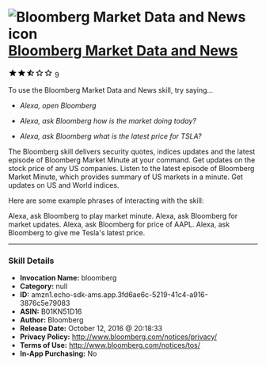 # &nbsp;<img src="skill_icon" alt="Bloomberg Market Data and News icon" width="36"> [Bloomberg Market Data and News](http://alexa.amazon.com/#skills/amzn1.echo-sdk-ams.app.3fd6ae6c-5219-41c4-a916-3876c5e79083)
![2.9 stars](../../images/ic_star_black_18dp_1x.png)![2.9 stars](../../images/ic_star_black_18dp_1x.png)![2.9 stars](../../images/ic_star_half_black_18dp_1x.png)![2.9 stars](../../images/ic_star_border_black_18dp_1x.png)![2.9 stars](../../images/ic_star_border_black_18dp_1x.png) 9

To use the Bloomberg Market Data and News skill, try saying...

* *Alexa, open Bloomberg*

* *Alexa, ask Bloomberg how is the market doing today?*

* *Alexa, ask Bloomberg what is the latest price for TSLA?*

The Bloomberg skill delivers security quotes, indices updates and the latest episode of Bloomberg Market Minute at your command.
Get updates on the stock price of any US companies.
Listen to the latest episode of Bloomberg Market Minute, which provides summary of US markets in a minute.
Get updates on US and World indices.

Here are some example phrases of interacting with the skill:

Alexa, ask Bloomberg to play market minute.
Alexa, ask Bloomberg for market updates.
Alexa, ask Bloomberg for price of AAPL.
Alexa, ask Bloomberg to give me Tesla's latest price.

***

### Skill Details

* **Invocation Name:** bloomberg
* **Category:** null
* **ID:** amzn1.echo-sdk-ams.app.3fd6ae6c-5219-41c4-a916-3876c5e79083
* **ASIN:** B01KN51D16
* **Author:** Bloomberg
* **Release Date:** October 12, 2016 @ 20:18:33
* **Privacy Policy:** http://www.bloomberg.com/notices/privacy/
* **Terms of Use:** http://www.bloomberg.com/notices/tos/
* **In-App Purchasing:** No
